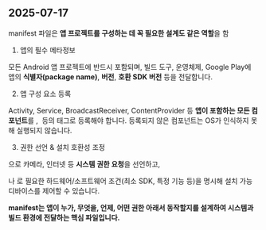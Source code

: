## 2025-07-17

manifest 파일은 **앱 프로젝트를 구성하는 데 꼭 필요한 설계도 같은 역할**을 함

1. 앱의 필수 메타정보

모든 Android 앱 프로젝트에 반드시 포함되며, 빌드 도구, 운영체제, Google Play에 앱의 **식별자(package name)**, **버전**, **호환 SDK 버전** 등을 전달합니다.

2. 앱 구성 요소 등록

Activity, Service, BroadcastReceiver, ContentProvider 등 **앱이 포함하는 모든 컴포넌트**를 <activity>, <service> 등의 태그로 등록해야 합니다. 등록되지 않은 컴포넌트는 OS가 인식하지 못해 실행되지 않습니다.

3.  권한 선언 & 설치 호환성 조정
   
<user-permission> 으로 카메라, 인터넷 등 **시스템 권한 요청**을 선언하고,

<uses-feature> 나 <uses-sdk> 로 필요한 하드웨어/소프트웨어 조건(최소 SDK, 특정 기능 등)을 명시해 설치 가능 디바이스를 제어할 수 있습니다.

**manifest는 앱이 누가, 무엇을, 언제, 어떤 권한 아래서 동작할지를 설계하여 시스템과 빌드 환경에 전달하는 핵심 파일입니다.**
